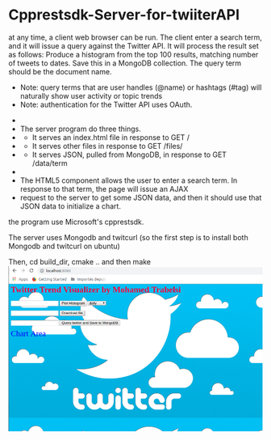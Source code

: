 # Cpprestsdk-Server-for-twiiterAPI
at any time, a client web browser can be run. The client enter a search term, and it will issue a query against the Twitter API.  It will process the result set as follows:
 Produce a histogram from the top 100 results, matching number of tweets to dates.  Save this in a MongoDB collection.  The query term should be the document name.
 
 - Note: query terms that are user handles (@name) or hashtags (#tag) will naturally show user activity or topic trends
 - Note: authentication for the Twitter API uses OAuth.
 *
 * The server program do three things.
 *   - It serves an index.html file in response to GET /
 *   - It serves other files in response to GET /files/<filename>
 *   - It serves JSON, pulled from MongoDB, in response to GET /data/term
 *
 * The HTML5 component allows the user to enter a search term.  In response to that term, the page will issue an AJAX
 * request to the server to get some JSON data, and then it should use that JSON data to initialize a chart. 
 
 the program use Microsoft's cpprestsdk. 
 
 The server uses Mongodb and twitcurl (so the first step is to install both Mongodb and twitcurl on ubuntu)
 
 Then, cd build_dir, cmake .. and then make 
![alt text](client_browser.png)
